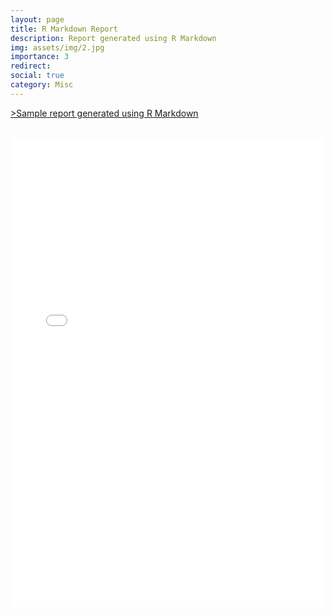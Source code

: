 ```yaml
---
layout: page
title: R Markdown Report
description: Report generated using R Markdown
img: assets/img/2.jpg
importance: 3
redirect:
social: true
category: Misc
---
```


<a href="/assets/pdf/sample_report1.pdf" target="_blank" rel="noopener noreferrer" class="float-right"><i class="fas fa-file-pdf"></i>>Sample report generated using R Markdown</a>

<br />

<center>
<div class="iframe-container">
<iframe class="responsive-iframe"
src="/assets/pdf/sample_report1.pdf" width="100%" height="750px" allowfullscreen="" frameborder="0"></iframe>
</div>
</center>

<br />
<br />
